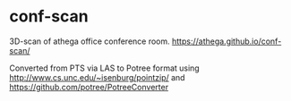 # conf-scan
3D-scan of athega office conference room. 
https://athega.github.io/conf-scan/

Converted from PTS via LAS to Potree format using
http://www.cs.unc.edu/~isenburg/pointzip/ and
https://github.com/potree/PotreeConverter

